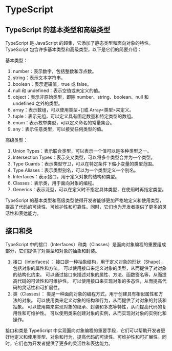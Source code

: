 # TypeScript

## TypeScript 的基本类型和高级类型

TypeScript 是 JavaScript 的超集，它添加了静态类型和面向对象的特性。TypeScript 包含许多基本类型和高级类型，以下是它们的简要介绍：

基本类型：

1. number：表示数字，包括整数和浮点数。
2. string：表示文本字符串。
3. boolean：表示逻辑值，true 或 false。
4. null 和 undefined：表示空值或未定义的值。
5. object：表示非原始类型，即除 number、string、boolean、null 和 undefined 之外的类型。
6. array：表示数组，可以使用类型+[]或 Array<类型>来定义。
7. tuple：表示元组，可以定义具有固定数量和特定类型的数组。
8. enum：表示枚举类型，可以定义命名的常量集合。
9. any：表示任意类型，可以接受任何类型的值。

高级类型：

1. Union Types：表示联合类型，可以表示一个值可以是多种类型之一。
2. Intersection Types：表示交叉类型，可以将多个类型合并为一个类型。
3. Type Guards：表示类型守卫，可以在特定条件下缩小变量的类型范围。
4. Type Aliases：表示类型别名，可以为一个类型定义一个别名。
5. Interfaces：表示接口，用于定义对象的结构和类型。
6. Classes：表示类，用于面向对象的编程。
7. Generics：表示泛型，可以在定义时不指定具体类型，在使用时再指定类型。

TypeScript 的基本类型和高级类型使得开发者能够更加严格地定义和使用类型，提高了代码的可读性、可维护性和可靠性。同时，它们也为开发者提供了更多的灵活性和表达能力。

## 接口和类

TypeScript 中的接口（Interfaces）和类（Classes）是面向对象编程的重要组成部分，它们提供了对类型和对象的抽象和封装。

1. 接口（Interfaces）：
   接口是一种抽象结构，用于定义对象的形状（Shape），包括对象的属性和方法。
   可以使用接口来定义对象的类型，从而提供了对对象的结构化约束。
   可以通过接口来描述对象的属性、方法、函数签名等，从而提高代码的可读性和可维护性。
   可以使用接口来实现对象的多态性，从而提高代码的灵活性和可扩展性。
2. 类（Classes）：
   类是一种面向对象的编程方式，用于创建具有相似属性和方法的对象。
   可以使用类来定义对象的结构和行为，从而提供了对对象的封装和抽象。
   可以使用类来实现对象的继承、封装和多态等特性，从而提高代码的复用性和可维护性。
   可以使用类来创建对象的实例，从而实现对对象的实例化和操作。

接口和类是 TypeScript 中实现面向对象编程的重要手段，它们可以帮助开发者更好地定义和使用类型、对象和行为，提高代码的可读性、可维护性和可扩展性。同时，它们也为开发者提供了更多的灵活性和表达能力。

